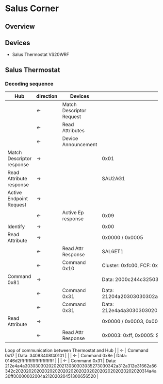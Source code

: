 # Salus Corner

## Overview


## Devices

* Salus Thermostat VS20WRF



## Salus Thermostat 

### Decoding sequence

| Hub                       | direction |      Devices             | Value     |
| ------------------------- | --------- | ------------------------ | --------- |
|                           | <- | Match Descriptor Request |           |
|                           | <- | Read Attributes          |           |
|                           | <- | Device Announcement      |           |
| Match Descriptor response | -> |                          | 0x01      |
| Read Attribute response   | -> |                          | SAU2AG1   |
| Active Endpoint Request   | -> |                          |           |
|                           | <- | Active Ep response       | 0x09      |
| Identify                  | -> |                          | 0x00      |
| Read Attribute            | -> |                          | 0x0000 / 0x0005 |
|                           | <- | Read Attr Response       | SAL6ET1   |
|                           | <- | Command 0x10             | Cluster: 0xfc00, FCF: 0x1d, ManufCode: 0x1078, Data: ff0202a4509a00 |
| Command 0x81              | -> |                          | Data: 2000c244c325030e00ffffffff3100 |
|                           | <- | Command 0x31             | Data: 21204a20303030302a4a46422a664b573f6320203d502c4b573f6320203d502c4b573f6320203d502c4b573f6320203d502c4b573f6320203d502c51573f63202039502c51573f63202039502c |
|                           | <- | Command 0x31             | Data: 212e4a4a30303030202020213030303035273030342a312a312e31662a56342c202020202020202020202020202020202020202020202020314a4a30ffcd000001004a21202020450900656520 |
| Read Attribute            | -> |                          | 0x0000 / 0x0003, 0x0005 |
|                           | <- | Read Attr Response       | 0x0003: 0xff, 0x0005: SAL6ET1 |

Loop of communication between Thermostat and Hub
|                           | <- | Command 0x17             | Data: 34083408f40101 |
|                           | <- | Command 0x8e             | Data: 0146d2ffffffffffffffffffffffff |
|                           | <- | Command 0x31             | Data: 212e4a4a30303030202020213030303035273030342a312a312e31662a56342c202020202020202020202020202020202020202020202020314a4a30ff00000002004a21202020451300656520 |



